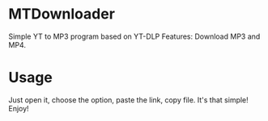 # MTDownloader
Simple YT to MP3 program based on YT-DLP
Features: Download MP3 and MP4.
<br>
# Usage
Just open it, choose the option, paste the link, copy file. It's that simple!
Enjoy!

